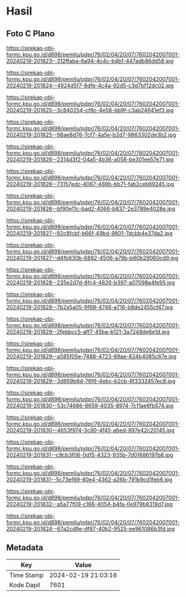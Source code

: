 # Hasil

## Foto C Plano

https://sirekap-obj-formc.kpu.go.id/d898/pemilu/pdpr/76/02/04/20/07/7602042007001-20240219-201823--312ffaba-6a94-4c4c-b4b1-447adb86dd58.jpg

https://sirekap-obj-formc.kpu.go.id/d898/pemilu/pdpr/76/02/04/20/07/7602042007001-20240219-201824--4924d5f7-8dfe-4c4a-92d5-c3d7bf12dc02.jpg

https://sirekap-obj-formc.kpu.go.id/d898/pemilu/pdpr/76/02/04/20/07/7602042007001-20240219-201825--3c840254-cf8c-4e58-bb9f-c3ab24641ef3.jpg

https://sirekap-obj-formc.kpu.go.id/d898/pemilu/pdpr/76/02/04/20/07/7602042007001-20240219-201825--98ae8d76-7cf7-4a5e-b2d7-9863302de3b2.jpg

https://sirekap-obj-formc.kpu.go.id/d898/pemilu/pdpr/76/02/04/20/07/7602042007001-20240219-201826--2314d3f2-04a5-4b36-a058-be301ee57e71.jpg

https://sirekap-obj-formc.kpu.go.id/d898/pemilu/pdpr/76/02/04/20/07/7602042007001-20240219-201826--73157edc-4067-489b-bb71-fab2ceb69245.jpg

https://sirekap-obj-formc.kpu.go.id/d898/pemilu/pdpr/76/02/04/20/07/7602042007001-20240219-201826--bf90e11c-bad2-4066-b837-2e3789e4028e.jpg

https://sirekap-obj-formc.kpu.go.id/d898/pemilu/pdpr/76/02/04/20/07/7602042007001-20240219-201827--92c8fcbf-b66f-49bd-9801-7dcbb4e37da2.jpg

https://sirekap-obj-formc.kpu.go.id/d898/pemilu/pdpr/76/02/04/20/07/7602042007001-20240219-201827--d4fb630b-6882-4506-a78b-b60b29060cd9.jpg

https://sirekap-obj-formc.kpu.go.id/d898/pemilu/pdpr/76/02/04/20/07/7602042007001-20240219-201828--235e2d7d-6fc4-4826-b397-a07098a4fe95.jpg

https://sirekap-obj-formc.kpu.go.id/d898/pemilu/pdpr/76/02/04/20/07/7602042007001-20240219-201828--7b2a5a05-9f69-4748-a716-b8de2455cf47.jpg

https://sirekap-obj-formc.kpu.go.id/d898/pemilu/pdpr/76/02/04/20/07/7602042007001-20240219-201829--2febbcc5-aff7-45ba-b121-3a7248de6e1d.jpg

https://sirekap-obj-formc.kpu.go.id/d898/pemilu/pdpr/76/02/04/20/07/7602042007001-20240219-201829--a585f05e-7488-4723-89ae-824b4085c67e.jpg

https://sirekap-obj-formc.kpu.go.id/d898/pemilu/pdpr/76/02/04/20/07/7602042007001-20240219-201829--3d959b8d-76f6-4ebc-b2cb-8f3332457ec8.jpg

https://sirekap-obj-formc.kpu.go.id/d898/pemilu/pdpr/76/02/04/20/07/7602042007001-20240219-201830--53c74686-8659-4035-8974-7c11ae6fb574.jpg

https://sirekap-obj-formc.kpu.go.id/d898/pemilu/pdpr/76/02/04/20/07/7602042007001-20240219-201830--4653f974-3c90-4f45-a6ed-897e42c20145.jpg

https://sirekap-obj-formc.kpu.go.id/d898/pemilu/pdpr/76/02/04/20/07/7602042007001-20240219-201831--c9cb3f06-0d15-4323-935b-7d01686197b8.jpg

https://sirekap-obj-formc.kpu.go.id/d898/pemilu/pdpr/76/02/04/20/07/7602042007001-20240219-201831--5c73ef69-80e4-4362-a26b-791b9cd1feb6.jpg

https://sirekap-obj-formc.kpu.go.id/d898/pemilu/pdpr/76/02/04/20/07/7602042007001-20240219-201832--a5a77f09-c166-4054-b4fa-0e979b8319d7.jpg

https://sirekap-obj-formc.kpu.go.id/d898/pemilu/pdpr/76/02/04/20/07/7602042007001-20240219-201824--67a2cd9e-df87-40b2-9525-ee961086b3fd.jpg


## Metadata

| Key        | Value               |
| ---------- | ------------------- |
| Time Stamp | 2024-02-19 21:03:16 |
| Kode Dapil | 7601                |



